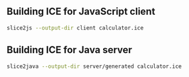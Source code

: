 ## Building ICE for JavaScript client

```sh
slice2js --output-dir client calculator.ice
```

## Building ICE for Java server

```sh
slice2java --output-dir server/generated calculator.ice
```
